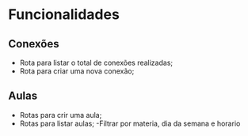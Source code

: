 # Funcionalidades

## Conexões

- Rota para listar o total de conexões realizadas;
- Rota para criar uma nova conexão; 

## Aulas
- Rotas para crir uma aula;
- Rotas para listar aulas;
    -Filtrar por materia, dia da semana e horario